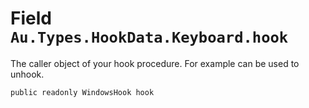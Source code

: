 # Field `Au.Types.HookData.Keyboard.hook`

The caller object of your hook procedure. For example can be used to unhook.

```
public readonly WindowsHook hook
```